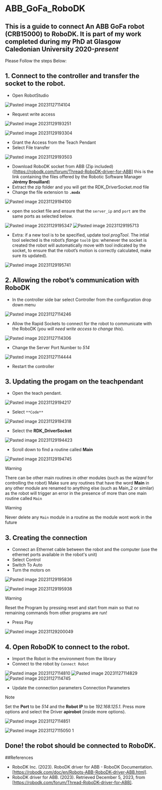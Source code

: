 # ABB_GoFa_RoboDK
## This is a guide to connect An ABB GoFa robot (CRB15000) to RoboDK. It is part of my work completed during my PhD at Glasgow Caledonian University 2020-_present_

Please Follow the steps Below:

## 1. Connect to the controller and transfer the socket to the robot.
- Open RobotStudio

![Pasted image 20231127114104](https://github.com/NooRetic/ABB_GoFa_RoboDK/assets/105431271/b31b962f-2f79-4260-a8a1-69b3077f248b)


- Request write access

![Pasted image 20231129193251](https://github.com/NooRetic/ABB_GoFa_RoboDK/assets/105431271/8acbbff1-63c7-4df2-8865-b670ebb65bef)

![Pasted image 20231129193304](https://github.com/NooRetic/ABB_GoFa_RoboDK/assets/105431271/8cad3f3f-db5c-4686-8d49-c6b013fd36e8)

- Grant the Access from the Teach Pendant
- Select File transfer

![Pasted image 20231129193503](https://github.com/NooRetic/ABB_GoFa_RoboDK/assets/105431271/2f404752-3b47-4e62-b60a-fbbd24d64b4a)


- Download RoboDK socket from ABB (Zip included) ([https://robodk.com/forum/Thread-RoboDK-driver-for-ABB] this is the link containing the files offered by the Robotic Software Manager **Jérémy Brouillard**)
- Extract the zip folder and you will get the RDK_DriverSocket.mod file 
- Change the file extension to **`.modx`**

![Pasted image 20231129194100](https://github.com/NooRetic/ABB_GoFa_RoboDK/assets/105431271/c2730c36-b638-48cc-a8f7-1ac22a1a7f54)

- open the socket file and ensure that the  `server_ip` and `port` are the same ports as selected below. 

![Pasted image 20231129195347](https://github.com/NooRetic/ABB_GoFa_RoboDK/assets/105431271/7893ec37-ff1f-4f88-b1ea-d68560f2b4c3)
![Pasted image 20231129195713](https://github.com/NooRetic/ABB_GoFa_RoboDK/assets/105431271/c9d9fdeb-2681-4a2a-82fb-9aac7a7ec340)

- Extra: if a new tool is to be specified, update tool *progTool*. The intial tool selected is the robot’s *flange* `tool0` (ps: whenever the socket is created the robot will automatically move with tool indicated by the socket, to ensure that the robot’s motion is correctly calculated, make sure its updated).

![Pasted image 20231129195741](https://github.com/NooRetic/ABB_GoFa_RoboDK/assets/105431271/c7ce0c33-38b0-4a6e-a8e8-33243e7b7c3f)

## 2. Allowing the robot’s communication with RoboDK

- In the controller side bar select Controller from the configuration drop down menu

![Pasted image 20231127114246](https://github.com/NooRetic/ABB_GoFa_RoboDK/assets/105431271/a9cc3a04-c56e-4f68-9001-cfde353e7e9c)

- Allow the Rapid Sockets to connect for the robot to communicate with the RoboDK (*you will need write access to change this*).

![Pasted image 20231127114306](https://github.com/NooRetic/ABB_GoFa_RoboDK/assets/105431271/617fa478-0152-4f05-ba54-728ec70884f2)

- Change the Server Port Number to *514*

![Pasted image 20231127114444](https://github.com/NooRetic/ABB_GoFa_RoboDK/assets/105431271/0cdde9b0-bbdf-4d82-af8d-dcce178f8f04)

-  Restart the controller

## 3. Updating the progam on the teachpendant
- Open the teach pendant.

![Pasted image 20231129194217](https://github.com/NooRetic/ABB_GoFa_RoboDK/assets/105431271/f10a97e3-da98-435b-bd89-133a4e20f5b2)

- Select `**Code**`

![Pasted image 20231129194318](https://github.com/NooRetic/ABB_GoFa_RoboDK/assets/105431271/351c82ee-4231-400e-9afd-151b0bb59369)

- Select the **RDK_DriverSocket**

![Pasted image 20231129194423](https://github.com/NooRetic/ABB_GoFa_RoboDK/assets/105431271/a1836cc5-1701-48cc-bad3-ec310eb41daf)

- Scroll down to find a routine called **Main** 

![Pasted image 20231129194745](https://github.com/NooRetic/ABB_GoFa_RoboDK/assets/105431271/3b06b639-f8f0-4c9b-a12c-523600e17c64)

>[!Warning]
> There can be other main routines in other modules (such as the *wizard* for controlling the robot) Make sure any routines that have the word **Main** in any other module are renamed to anything else (such as Main_2 or similar) as the robot will trigger an error in the presence of more than one main routine called `Main`

>[!Warning]
> Never delete any `Main` module in a routine as the module wont work in the future

## 3. Creating the connection
- Connect an Ethernet cable between the robot and the computer (use the ethernet ports available in the robot's unit)
- Select Control 
- Switch To Auto
- Turn the motors on

![Pasted image 20231129195836](https://github.com/NooRetic/ABB_GoFa_RoboDK/assets/105431271/3b978239-3928-4c41-880c-b6d53b436f0e)

![Pasted image 20231129195938](https://github.com/NooRetic/ABB_GoFa_RoboDK/assets/105431271/27f57f57-ceea-4878-87a0-c0ea7c352de9)

>[!Warning]
>Reset the Program by pressing reset and start from main so that no remaining commands from other programs are run!

- Press Play
  
![Pasted image 20231129200049](https://github.com/NooRetic/ABB_GoFa_RoboDK/assets/105431271/02c89daa-623c-4f90-8297-382678a9999a)

## 4. Open RoboDK to connect to the robot.
- Import the Robot in the environment from the library
- Connect to the robot by `Connect Robot`

![Pasted image 20231127114810](https://github.com/NooRetic/ABB_GoFa_RoboDK/assets/105431271/865939f5-4c9f-46be-bb19-3897e9846909)
![Pasted image 20231127114829](https://github.com/NooRetic/ABB_GoFa_RoboDK/assets/105431271/5c562ef6-7169-47bc-b357-44e5b17e7f98)
![Pasted image 20231127114745](https://github.com/NooRetic/ABB_GoFa_RoboDK/assets/105431271/28ca98b3-e111-40fe-8b1d-f80d1ad4e7ac)

- Update the connection parameters Connection Parameters

>[!Note]
>Set the **Port** to be *514* and the **Robot IP** to be *192.168.125.1*.  Press more options  and select the Driver **apirobot** (inside more options). 

![Pasted image 20231127114851](https://github.com/NooRetic/ABB_GoFa_RoboDK/assets/105431271/709cef97-2177-4a62-8bcd-937fc3c6f117)

![Pasted image 20231127115050 1](https://github.com/NooRetic/ABB_GoFa_RoboDK/assets/105431271/43258a85-cd1e-465f-92b8-9bbc03296980)

## Done! the robot should be connected to RoboDK.



##References
- RoboDK Inc. (2023). RoboDK driver for ABB - RoboDK Documentation. [https://robodk.com/doc/en/Robots-ABB-RoboDK-driver-ABB.html].
- RoboDK driver for ABB. (2023). Retrieved December 5, 2023, from [https://robodk.com/forum/Thread-RoboDK-driver-for-ABB].

